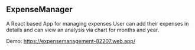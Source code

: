 ## ExpenseManager
A React based App for managing expenses
User can add their expenses in details and can view an analysis via chart for months and year.

Demo: https://expensemanagement-82207.web.app/
